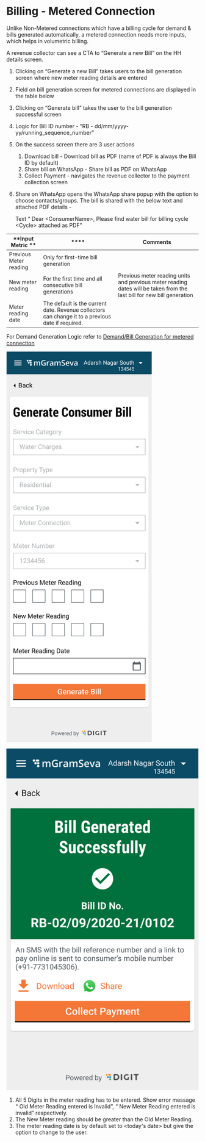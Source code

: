 # Billing - Metered Connection

Unlike Non-Metered connections which have a billing cycle for demand & bills generated automatically, a metered connection needs more inputs, which helps in volumetric billing.

A revenue collector can see a CTA to “Generate a new Bill” on the HH details screen.

1. Clicking on “Generate a new Bill” takes users to the bill generation screen where new meter reading details are entered
2. Field on bill generation screen for metered connections are displayed in the table below
3. Clicking on “Generate bill” takes the user to the bill generation successful screen
4. Logic for Bill ID number - “RB - dd/mm/yyyy-yy/running\_sequence\_number”
5. On the success screen there are 3 user actions
   1. Download bill - Download bill as PDF (name of PDF is always the Bill ID by default)
   2. Share bill on WhatsApp - Share bill as PDF on WhatsApp
   3. Collect Payment - navigates the revenue collector to the payment collection screen
6.  Share on WhatsApp opens the WhatsApp share popup with the option to choose contacts/groups. The bill is shared with the below text and attached PDF details -

    Text “ Dear \<ConsumerName>, Please find water bill for billing cycle \<Cycle> attached as PDF”

| **Input Metric **      | ****                                                                                              | Comments                                                                                                               |
| ---------------------- | ------------------------------------------------------------------------------------------------- | ---------------------------------------------------------------------------------------------------------------------- |
| Previous Meter reading | Only for first-time bill generation                                                               |                                                                                                                        |
| New meter reading      | For the first time and all consecutive bill generations                                           | Previous meter reading units and previous meter reading dates will be taken from the last bill for new bill generation |
| Meter reading date     | The default is the current date. Revenue collectors can change it to a previous date if required. |                                                                                                                        |

For Demand Generation Logic refer to [Demand/Bill Generation for metered connection](demand-bill-generation-for-metered-connection.md)

![Bill Generation screen for Metered connections](<../../../.gitbook/assets/image (10).png>)



![ Bill Generation Successful](<../../../.gitbook/assets/image (29).png>)

1. All 5 Digits in the meter reading has to be entered. Show error message “ Old Meter Reading entered is Invalid”, “ New Meter Reading entered is invalid” respectively.
2. The New Meter reading should be greater than the Old Meter Reading.
3. The meter reading date is by default set to \<today's date> but give the option to change to the user.
